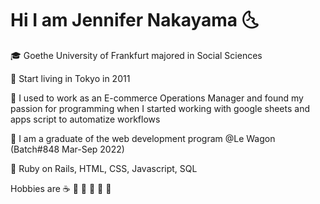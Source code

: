 # Hi I am Jennifer Nakayama 🌜

:mortar_board: Goethe University of Frankfurt majored in Social Sciences

:tokyo_tower: Start living in Tokyo in 2011

:briefcase: I used to work as an E-commerce Operations Manager and found my passion for programming when I started working with google sheets and apps script to automatize workflows

:rocket: I am a graduate of the web development program @Le Wagon (Batch#848 Mar-Sep 2022)

:gem: Ruby on Rails, HTML, CSS, Javascript, SQL

Hobbies are :coffee: :tea: :sake: :wine_glass: :dancer: :deciduous_tree:
